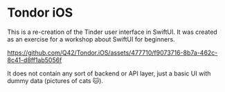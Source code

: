 # Tondor iOS

This is a re-creation of the Tinder user interface in SwiftUI. It was created as an exercise for a workshop about SwiftUI for beginners.

https://github.com/Q42/Tondor.iOS/assets/477710/f9073716-8b7a-462c-8c41-d8ff1ab5056f

It does not contain any sort of backend or API layer, just a basic UI with dummy data (pictures of cats :cat:).

